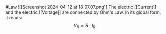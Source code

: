 #Law
![[Screenshot 2024-04-12 at 18.07.07.png]]
The electric [[Current]] and the electric [[Voltage]] are connected by Ohm's Law. In its global form, it reads: 
$$
V_R = R \cdot I_R
$$